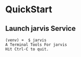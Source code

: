 # QuickStart

## Launch jarvis Service

```
(venv) ➜  $ jarvis
A Terminal Tools For jarvis
Hit Ctrl-C to quit.
```
